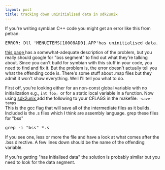 ```yaml
---
layout: post
title: tracking down uninitialised data in sdk2unix
---
```



If you're writing symbian C++ code you might get an error like this from petran:

<pre>ERROR: Dll 'MENUITEMS[10008AD0].APP'has uninitialised data. </pre>

<a href="http://www.symbian.com/developer/techlib/v70docs/SDL_v7.0/doc_source/DevGuides/EssentialIdioms/StaticData.html">this page </a>has a somewhat-adequate description of the problem, but you really should google for "bss segment" to find out what they're talking about. Since you can't build for symbian with this stuff in your code, you need to find and fix it. But the problem is, the error doesn't actually tell you what the offending code is. There's some stuff about .map files but they admit it won't show everything. Well I'll tell you what to do. 

First off, you're looking either for an non-const global variable with no initialization e.g., <code>int foo; </code>or for a static local variable in a function. Now using <a href="http://simonwoodside.com/weblog/2004/03/07">sdk2unix </a>add the following to your CFLAGS in the makefile: <code>-save-temps </code>This is the gcc flag that will save all of the intermediate files as it builds. Included is the .s files which I think are assembly language. grep these files for "bss"

<pre>grep -i "bss" *.s </pre>

If you see one, less or more the file and have a look at what comes after the .bss directive. A few lines down should be the name of the offending variable. 

If you're getting "has initialised data" the solution is probably similar but you need to look for the data segment.
